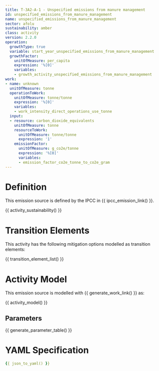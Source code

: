 ```yaml
---
title: T-3A2-A-1 - Unspecified emissions from manure management
id: unspecified_emissions_from_manure_management
name: unspecified_emissions_from_manure_management
sector: afolu
sustainability: amber
class: activity
version: 2.2.0
operation:
  growthType: true
  variable: start_year_unspecified_emissions_from_manure_management
  growthFactor:
    unitOfMeasure: per_capita
    expression: '%[0]'
    variables:
    - growth_activity_unspecified_emissions_from_manure_management
work:
- name: unknown
  unitOfMeasure: tonne
  operationToWork:
    unitOfMeasure: tonne/tonne
    expression: '%[0]'
    variables:
    - work_intensity_direct_operations_use_tonne
  input:
  - resource: carbon_dioxide_equivalents
    unitOfMeasure: tonne
    resourceToWork:
      unitOfMeasure: tonne/tonne
      expression: '1'
    emissionFactor:
      unitOfMeasure: g_co2e/tonne
      expression: '%[0]'
      variables:
      - emission_factor_co2e_tonne_to_co2e_gram
---
```

# Definition
This emission source is defined by the IPCC in {{ ipcc_emission_link() }}.


{{ activity_sustainability() }}

# Transition Elements

This activity has the following mitigation options modelled as transition elements:

{{ transition_element_list() }}

# Activity Model
This emission source is modelled with {{ generate_work_link() }} as:

{{ activity_model() }}

## Parameters

{{ generate_parameter_table() }}

# YAML Specification

```yaml
{{ json_to_yaml() }}
```
